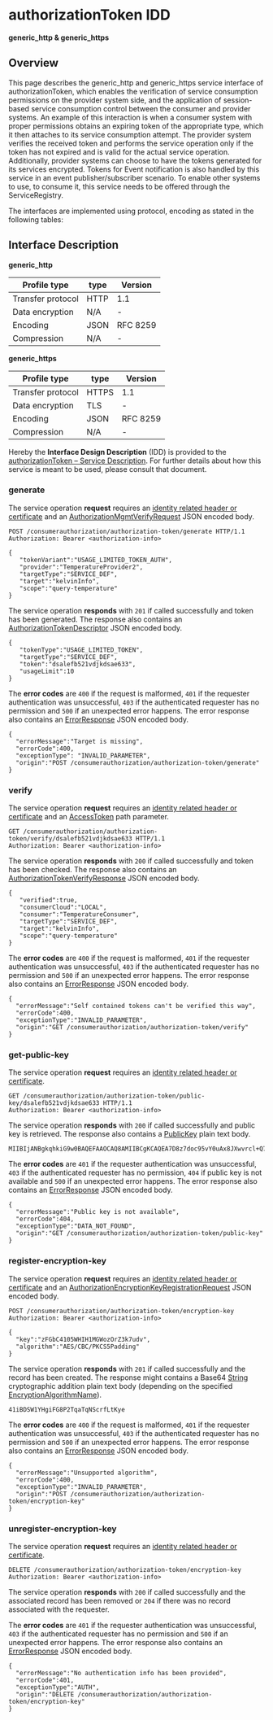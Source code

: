 # authorizationToken IDD
**generic_http & generic_https**

## Overview

This page describes the generic_http and generic_https service interface of authorizationToken, which enables the verification of service consumption permissions on the provider system side, and the application of session-based service consumption control between the consumer and provider systems. An example of this interaction is when a consumer system with proper permissions obtains an expiring token of the appropriate type, which it then attaches to its service consumption attempt. The provider system verifies the received token and performs the service operation only if the token has not expired and is valid for the actual service operation. Additionally, provider systems can choose to have the tokens generated for its services encrypted. Tokens for Event notification is also handled by this service in an event publisher/subscriber scenario. To enable other systems to use, to consume it, this service needs to be offered through the ServiceRegistry.

The interfaces are implemented using protocol, encoding as stated in the following tables:

## Interface Description

**generic_http**

Profile type | type | Version
--- | --- | ---
Transfer protocol | HTTP | 1.1
Data encryption | N/A | -
Encoding | JSON | RFC 8259
Compression | N/A | -

**generic_https**

Profile type | type | Version
--- | --- | ---
Transfer protocol | HTTPS | 1.1
Data encryption | TLS | -
Encoding | JSON | RFC 8259
Compression | N/A | -

Hereby the **Interface Design Description** (IDD) is provided to the [authorizationToken – Service Description](../../assets/sd/5_0_0/authorization-token_sd.pdf). For further details about how this service is meant to be used, please consult that document.

### generate

The service operation **request** requires an [identity related header or certificate](../authentication_policy.md/#http) and an [AuthorizationMgmtVerifyRequest](../data-models/authorization-token-generation-request.md) JSON encoded body.


```
POST /consumerauthorization/authorization-token/generate HTTP/1.1
Authorization: Bearer <authorization-info>

{
   "tokenVariant":"USAGE_LIMITED_TOKEN_AUTH",
   "provider":"TemperatureProvider2",
   "targetType":"SERVICE_DEF",
   "target":"kelvinInfo",
   "scope":"query-temperature"
}
```

The service operation **responds** with `201` if called successfully and token has been generated. The response also contains an [AuthorizationTokenDescriptor](../data-models/authorization-token-descriptor.md) JSON encoded body.

```
{
   "tokenType":"USAGE_LIMITED_TOKEN",
   "targetType":"SERVICE_DEF",
   "token":"dsalefb521vdjkdsae633",
   "usageLimit":10
}
```

The **error codes** are `400` if the request is malformed, `401` if the requester authentication was unsuccessful, `403` if the authenticated requester has no permission and `500` if an unexpected error happens. The error response also contains an [ErrorResponse](../data-models/error-response.md) JSON encoded body.

```
{
  "errorMessage":"Target is missing",
  "errorCode":400,
  "exceptionType": "INVALID_PARAMETER",
  "origin":"POST /consumerauthorization/authorization-token/generate"
}
```

### verify

The service operation **request** requires an [identity related header or certificate](../authentication_policy.md/#http) and an [AccessToken](../primitives.md#accesstoken) path parameter.

```
GET /consumerauthorization/authorization-token/verify/dsalefb521vdjkdsae633 HTTP/1.1
Authorization: Bearer <authorization-info>
```

The service operation **responds** with `200` if called successfully and token has been checked. The response also contains an [AuthorizationTokenVerifyResponse](../data-models/authorization-token-verify-response.md) JSON encoded body.

```
{
   "verified":true,
   "consumerCloud":"LOCAL",
   "consumer":"TemperatureConsumer",
   "targetType":"SERVICE_DEF",
   "target":"kelvinInfo",
   "scope":"query-temperature"
}
```

The **error codes** are `400` if the request is malformed, `401` if the requester authentication was unsuccessful, `403` if the authenticated requester has no permission and `500` if an unexpected error happens. The error response also contains an [ErrorResponse](../data-models/error-response.md) JSON encoded body.

```
{
  "errorMessage":"Self contained tokens can't be verified this way",
  "errorCode":400,
  "exceptionType":"INVALID_PARAMETER",
  "origin":"GET /consumerauthorization/authorization-token/verify"
}
```

### get-public-key

The service operation **request** requires an [identity related header or certificate](../authentication_policy.md/#http).

```
GET /consumerauthorization/authorization-token/public-key/dsalefb521vdjkdsae633 HTTP/1.1
Authorization: Bearer <authorization-info>
```

The service operation **responds** with `200` if called successfully and public key is retrieved. The response also contains a [PublicKey](../primitives.md#publickey) plain text body.

```
MIIBIjANBgkqhkiG9w0BAQEFAAOCAQ8AMIIBCgKCAQEA7D8z7doc95vY0uAx8JXwvrcl+Q7MykFoFIF1tn4fesvPIXo5eCGDS8FCONW0S5igQ+l00GdN/SlE0o85lI08TvepGEkTOtm1J+hsAHRD65OpPTjzWDVzP4+GzjZSUJl41iBDSW1YHgiFG8P2TqaTqNScrfLtKyekSzy/m24uh+zX5tjNoJ4GdSUeTNttHUuCH39MBxEo5E6KpzFGbC4105WHIH1MGWozOrZ3k7udvCLbCTvZ8PFtbDN4Ymjir0PE+6E2N4I+kagL1Py/DmNpKvLLI6m+YWJh2ErOAc56ThVvbCDeLOihacb26Y9Icrda1jOa30/xGsS3CmFLIpZjWwIDAQAB
```

The **error codes** are `401` if the requester authentication was unsuccessful, `403` if the authenticated requester has no permission, `404` if public key is not available and `500` if an unexpected error happens. The error response also contains an [ErrorResponse](../data-models/error-response.md) JSON encoded body.

```
{
  "errorMessage":"Public key is not available",
  "errorCode":404,
  "exceptionType":"DATA_NOT_FOUND",
  "origin":"GET /consumerauthorization/authorization-token/public-key"
}
```

### register-encryption-key

The service operation **request** requires an [identity related header or certificate](../authentication_policy.md/#http) and an [AuthorizationEncryptionKeyRegistrationRequest](../data-models/authorization-encryption-key-registration-request.md) JSON encoded body.

```
POST /consumerauthorization/authorization-token/encryption-key
Authorization: Bearer <authorization-info>

{
  "key":"zFGbC4105WHIH1MGWozOrZ3k7udv",
  "algorithm":"AES/CBC/PKCS5Padding"
}
```

The service operation **responds** with `201` if called successfully and the record has been created. The response might contains a Base64 [String](../primitives.md#string) cryptographic addition plain text body (depending on the specified [EncryptionAlgorithmName](../primitives.md#encryptionalgorithmname)).

```
41iBDSW1YHgiFG8P2TqaTqNScrfLtKye
```

The **error codes** are `400` if the request is malformed, `401` if the requester authentication was unsuccessful, `403` if the authenticated requester has no permission and `500` if an unexpected error happens. The error response also contains an [ErrorResponse](../data-models/error-response.md) JSON encoded body.

```
{
  "errorMessage":"Unsupported algorithm",
  "errorCode":400,
  "exceptionType":"INVALID_PARAMETER",
  "origin":"POST /consumerauthorization/authorization-token/encryption-key"
}
```

### unregister-encryption-key

The service operation **request** requires an [identity related header or certificate](../authentication_policy.md/#http).

```
DELETE /consumerauthorization/authorization-token/encryption-key
Authorization: Bearer <authorization-info>
```

The service operation **responds** with `200` if called successfully and the associated record has been removed or `204` if there was no record associated with the requester.

The **error codes** are `401` if the requester authentication was unsuccessful, `403` if the authenticated requester has no permission and `500` if an unexpected error happens. The error response also contains an [ErrorResponse](../data-models/error-response.md) JSON encoded body.

```
{
  "errorMessage":"No authentication info has been provided",
  "errorCode":401,
  "exceptionType":"AUTH",
  "origin":"DELETE /consumerauthorization/authorization-token/encryption-key"
}
```